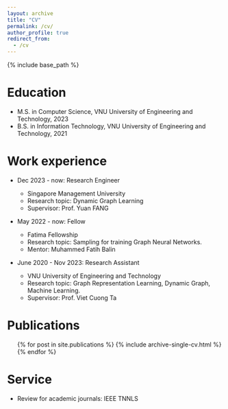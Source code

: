 ```yaml
---
layout: archive
title: "CV"
permalink: /cv/
author_profile: true
redirect_from:
  - /cv
---
```


{% include base_path %}

Education
======
* M.S. in Computer Science, VNU University of Engineering and Technology, 2023
* B.S. in Information Technology, VNU University of Engineering and Technology, 2021

Work experience
======

* Dec 2023 - now: Research Engineer
  * Singapore Management University
  * Research topic: Dynamic Graph Learning
  * Supervisor:  Prof. Yuan FANG

* May 2022 - now: Fellow
  * Fatima Fellowship
  * Research topic: Sampling for training Graph Neural Networks.
  * Mentor:  Muhammed Fatih Balin

* June 2020 - Nov 2023: Research Assistant
  * VNU University of Engineering and Technology
  * Research topic: Graph Representation Learning, Dynamic Graph, Machine Learning.
  * Supervisor: Prof. Viet Cuong Ta
  
<!-- Skills
======
* Skill 1
* Skill 2
  * Sub-skill 2.1
  * Sub-skill 2.2
  * Sub-skill 2.3
* Skill 3 -->

Publications
======
  <ul>{% for post in site.publications %}
    {% include archive-single-cv.html %}
  {% endfor %}</ul>
  
<!-- Talks
======
  <ul>{% for post in site.talks %}
    {% include archive-single-talk-cv.html %}
  {% endfor %}</ul> -->
  
<!-- Teaching
======
  <ul>{% for post in site.teaching %}
    {% include archive-single-cv.html %}
  {% endfor %}</ul> -->
  
Service
======
* Review for academic journals:  IEEE TNNLS
